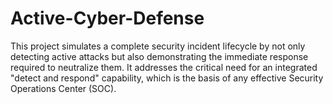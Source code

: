 # Active-Cyber-Defense
This project simulates a complete security incident lifecycle by not only detecting active attacks but also demonstrating the immediate response required to neutralize them. It addresses the critical need for an integrated "detect and respond" capability, which is the basis of any effective Security Operations Center (SOC).
